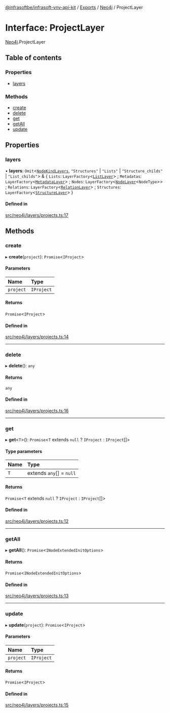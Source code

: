 [@infrasoftbe/infrasoft-vnv-api-kit](../README.md) / [Exports](../modules.md) / [Neo4j](../modules/Neo4j.md) / ProjectLayer

# Interface: ProjectLayer

[Neo4j](../modules/Neo4j.md).ProjectLayer

## Table of contents

### Properties

- [layers](Neo4j.ProjectLayer.md#layers)

### Methods

- [create](Neo4j.ProjectLayer.md#create)
- [delete](Neo4j.ProjectLayer.md#delete)
- [get](Neo4j.ProjectLayer.md#get)
- [getAll](Neo4j.ProjectLayer.md#getall)
- [update](Neo4j.ProjectLayer.md#update)

## Properties

### layers

• **layers**: `Omit`\<[`NodeKindLayers`](../modules/Neo4j.md#nodekindlayers), ``"Structures"`` \| ``"Lists"`` \| ``"Structure_childs"`` \| ``"List_childs"``\> & \{ `Lists`: `LayerFactory`\<[`ListLayer`](Neo4j.ListLayer.md)\> ; `Metadatas`: `LayerFactory`\<[`MetadataLayer`](Neo4j.MetadataLayer.md)\> ; `Nodes`: `LayerFactory`\<[`NodeLayer`](Neo4j.NodeLayer.md)\<`NodeType`\>\> ; `Relations`: `LayerFactory`\<[`RelationLayer`](Neo4j.RelationLayer.md)\> ; `Structures`: `LayerFactory`\<[`StructureLayer`](Neo4j.StructureLayer.md)\>  }

#### Defined in

[src/neo4j/layers/projects.ts:17](https://github.com/infrasoftbe/Infrasoft-vnv-api-kit/blob/63c0e77/src/neo4j/layers/projects.ts#L17)

## Methods

### create

▸ **create**(`project`): `Promise`\<`IProject`\>

#### Parameters

| Name | Type |
| :------ | :------ |
| `project` | `IProject` |

#### Returns

`Promise`\<`IProject`\>

#### Defined in

[src/neo4j/layers/projects.ts:14](https://github.com/infrasoftbe/Infrasoft-vnv-api-kit/blob/63c0e77/src/neo4j/layers/projects.ts#L14)

___

### delete

▸ **delete**(): `any`

#### Returns

`any`

#### Defined in

[src/neo4j/layers/projects.ts:16](https://github.com/infrasoftbe/Infrasoft-vnv-api-kit/blob/63c0e77/src/neo4j/layers/projects.ts#L16)

___

### get

▸ **get**\<`T`\>(): `Promise`\<`T` extends ``null`` ? `IProject` : `IProject`[]\>

#### Type parameters

| Name | Type |
| :------ | :------ |
| `T` | extends `any`[] = ``null`` |

#### Returns

`Promise`\<`T` extends ``null`` ? `IProject` : `IProject`[]\>

#### Defined in

[src/neo4j/layers/projects.ts:12](https://github.com/infrasoftbe/Infrasoft-vnv-api-kit/blob/63c0e77/src/neo4j/layers/projects.ts#L12)

___

### getAll

▸ **getAll**(): `Promise`\<`INodeExtendedInitOptions`\>

#### Returns

`Promise`\<`INodeExtendedInitOptions`\>

#### Defined in

[src/neo4j/layers/projects.ts:13](https://github.com/infrasoftbe/Infrasoft-vnv-api-kit/blob/63c0e77/src/neo4j/layers/projects.ts#L13)

___

### update

▸ **update**(`project`): `Promise`\<`IProject`\>

#### Parameters

| Name | Type |
| :------ | :------ |
| `project` | `IProject` |

#### Returns

`Promise`\<`IProject`\>

#### Defined in

[src/neo4j/layers/projects.ts:15](https://github.com/infrasoftbe/Infrasoft-vnv-api-kit/blob/63c0e77/src/neo4j/layers/projects.ts#L15)
